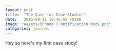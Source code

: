 ```yaml
---
layout: post
title:  "The Case for Case Studies"
date:   2016-09-11 10:46:02 +0100
image: "assets/iPhone 7 Notification Mock.png"
categories: journal
---
```

Hey so here's my first case study!
